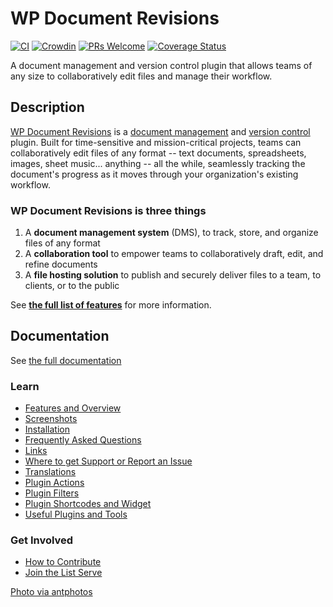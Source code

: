 # WP Document Revisions

[![CI](https://github.com/wp-document-revisions/wp-document-revisions/actions/workflows/ci.yml/badge.svg)](https://github.com/wp-document-revisions/wp-document-revisions) [![Crowdin](https://d322cqt584bo4o.cloudfront.net/wordpress-document-revisions/localized.svg)](https://crowdin.com/project/wordpress-document-revisions) [![PRs Welcome](https://img.shields.io/badge/PRs-welcome-brightgreen.svg?style=flat-square)](http://makeapullrequest.com) [![Coverage Status](https://coveralls.io/repos/github/benbalter/wp-document-revisions/badge.svg)](https://coveralls.io/github/benbalter/wp-document-revisions)

A document management and version control plugin that allows teams of any size to collaboratively edit files and manage their workflow.

## Description

[WP Document Revisions](https://wordpress.org/plugins/wp-document-revisions/) is a [document management](https://en.wikipedia.org/wiki/Document_management_system) and [version control](http://en.wikipedia.org/wiki/Revision_control) plugin. Built for time-sensitive and mission-critical projects, teams can collaboratively edit files of any format -- text documents, spreadsheets, images, sheet music... anything -- all the while, seamlessly tracking the document's progress as it moves through your organization's existing workflow.

### WP Document Revisions is three things

1. A **document management system** (DMS), to track, store, and organize files of any format
2. A **collaboration tool** to empower teams to collaboratively draft, edit, and refine documents
3. A **file hosting solution** to publish and securely deliver files to a team, to clients, or to the public

See [**the full list of features**](./features.md) for more information.

## Documentation

See [the full documentation](https://wp-document-revisions.github.io/wp-document-revisions)

### Learn

* [Features and Overview](./features.md)
* [Screenshots](./screenshots.md)
* [Installation](./installation.md)
* [Frequently Asked Questions](./frequently-asked-questions.md)
* [Links](./links.md)
* [Where to get Support or Report an Issue](./SUPPORT.md)
* [Translations](./translations.md)
* [Plugin Actions](./actions.md)
* [Plugin Filters](./filters.md)
* [Plugin Shortcodes and Widget](./shortcodes.md)
* [Useful Plugins and Tools](./useful-plugins-and-tools.md)

### Get Involved

* [How to Contribute](./CONTRIBUTING.md)
* [Join the List Serve](https://groups.google.com/forum/#!forum/wp-document-revisions)

[Photo via antphotos](http://www.flickr.com/photos/antphotos/3903433061/)

